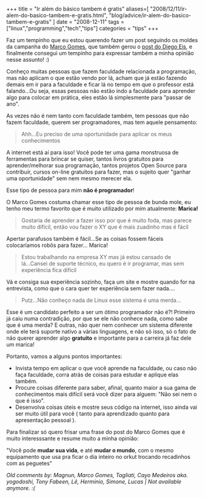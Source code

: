 +++
title = "Ir além do básico tambem é gratis"
aliases=[
  "2008/12/11/ir-alem-do-basico-tambem-e-gratis.html",
  "blog/advice/ir-alem-do-basico-tambem-e-gratis"
]
date = "2008-12-11"
tags = ["linux","programming","tech","tips"]
categories = "tips"
+++

Faz um tempinho que eu estou querendo fazer um post seguindo os moldes
da campanha do [Marco Gomes](http://marcogomes.com/blog/2008/campanha-programar-e-gratis "Programar é Grátis"),
que também gerou o
[post do Diego Eis](http://www.tableless.com.br/implementar-xhtmlcss-e-gratis "Implementar XHTML / CSS é grátis"),
e finalmente consegui um tempinho para expressar também a minha opinião nesse assunto! :)

Conheço muitas pessoas que fazem faculdade relacionada a programação,
mas não aplicam o que estão vendo por lá, acham que já estão fazendo
demais em ir para a faculdade e ficar lá no tempo em que o professor
está falando...Ou seja, essas pessoas não estão indo a faculdade para
aprender algo para colocar em prática, eles estão lá simplesmente para
"passar de ano".

As vezes não é nem tanto com faculdade também, tem pessoas que não
fazem faculdade, querem ser programadores, mas tem aquele pensamento:

> Ahh...Eu preciso de uma oportunidade para aplicar os meus conhecimentos

A internet está aí para isso! Você pode ter uma gama monstruosa de
ferramentas para brincar se quiser, tantos livros gratuitos para
aprender/melhorar sua programação, tantos projetos Open Source para
contribuir, cursos on-line gratuitos para fazer, mas o sujeito quer
"ganhar uma oportunidade" sem nem mesmo merecer ela.

Esse tipo de pessoa para mim **não é programador**!

O Marco Gomes costuma chamar esse tipo de pessoa de bunda mole, eu
tenho meu termo favorito que é muito utilizado por mim atualmente:
**Marica!**

> Gostaria de aprender a fazer isso por que é muito foda, mas parece muito difícil, então vou fazer o XY que é mais zuadinho mas é fácil

Apertar parafusos também é fácil...Se as coisas fossem fáceis colocaríamos robôs para fazer... Marica!

> Estou trabalhando na empresa XY mas já estou cansado de lá...Cansei de suporte técnico, eu quero é ir programar, mas sem experiência fica difícil

Vá e consiga sua experiência sozinho, faça um site e mostre quando for
na entrevista, como que o cara quer ter experiência sem fazer
nada....

> Putz...Não conheço nada de Linux esse sistema é uma merda...

Esse é um candidato perfeito a ser um ótimo programador não é?!
Primeiro já caiu numa contradição, por que se ele não conhece nada,
como sabe que é uma merda? E outras, não quer nem conhecer um sistema
diferente onde ele terá suporte nativo a várias linguagens, e não só
isso, só o fato de não querer aprender algo **gratuito** e importante
para a carreira já faz dele um marica!

Portanto, vamos a alguns pontos importantes:

* Invista tempo em aplicar o que você aprende na faculdade, ou caso não faça faculdade, corra atrás de coisas para estudar e aplique elas também.
* Procure coisas diferente para saber, afinal, quanto maior a sua gama de conhecimentos mais difícil será você dizer para alguem: "Não sei nem o que é isso".
* Desenvolva coisas úteis e mostre seus código na internet, isso ainda vai ser muito útil para você ( tanto para aprendizado quanto para apresentação pessoal ).

Para finalizar só quero frisar uma frase do post do Marco Gomes que é
muito interesssante e resume muito a minha opinião:

"Você pode **mudar sua vida**, e até **mudar o mundo**, com o mesmo
equipamento que usa pra ficar o dia inteiro no orkut trocando
recadinhos com as peguetes"



_Old comments by: Magnun, Marco Gomes, Tagliati, Cayo Medeiros aka. yogodoshi, Tony Fabeen, Lê, Herminio, Simone, Lucas | Not available anymore. :(_
